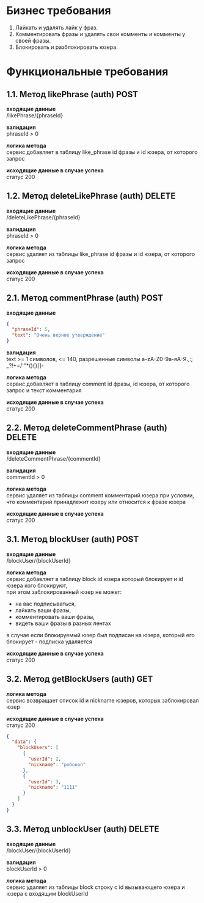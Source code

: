 # Бизнес требования
1. Лайкать и удалять лайк у фраз.
2. Комментировать фразы и удалять свои комменты и комменты у своей фразы.
3. Блокировать и разблокировать юзера.

# Функциональные требования
## 1.1. Метод likePhrase (auth) POST
**входящие данные**<br/>
/likePhrase/{phraseId}

**валидация**<br/>
phraseId > 0

**логика метода**<br/>
сервис добавляет в таблицу like_phrase id фразы и id юзера, от которого запрос

**исходящие данные в случае успеха** <br/>статус 200


## 1.2. Метод deleteLikePhrase (auth) DELETE
**входящие данные**<br/>
/deleteLikePhrase/{phraseId}

**валидация**<br/>
phraseId > 0

**логика метода**<br/>
сервис удаляет из таблицы like_phrase id фразы и id юзера, от которого запрос

**исходящие данные в случае успеха** <br/>статус 200

## 2.1. Метод commentPhrase (auth) POST
**входящие данные**<br/>
```json
{
  "phraseId": 5,
  "text": "Очень верное утверждение"
}
```
**валидация**<br/>
text >= 1 символов, <= 140, разрешенные символы a-zA-Z0-9а-яА-Я.,:; _?!+=/'\"*(){}[]-<br/>

**логика метода**<br/>
сервис добавляет в таблицу comment id фразы, id юзера, от которого запрос и текст комментария

**исходящие данные в случае успеха** <br/>статус 200

## 2.2. Метод deleteCommentPhrase (auth) DELETE
**входящие данные**<br/>
/deleteCommentPhrase/{commentId}

**валидация**<br/>
commentId > 0

**логика метода**<br/>
сервис удаляет из таблицы comment комментарий юзера при условии, что комментарий принадлежит юзеру или относится к фразе юзера

**исходящие данные в случае успеха** <br/>статус 200

## 3.1. Метод blockUser (auth) POST

**входящие данные**<br/>
/blockUser/{blockUserId}

**логика метода**<br/>
сервис добавляет в таблицу block id юзера который блокирует и id юзера кого блокируют,<br/>
при этом заблокированный юзер не может:
- на вас подписываться,
- лайкать ваши фразы,
- комментировать ваши фразы,
- видеть ваши фразы в разных лентах<br/>

в случае если блокируемый юзер был подписан на юзера, который его блокирует - подписка удаляется

**исходящие данные в случае успеха** <br/>статус 200

## 3.2. Метод getBlockUsers (auth) GET

**логика метода**<br/>
сервис возвращает список id и nickname юзеров, которых заблокировал юзер

**исходящие данные в случае успеха** <br/>статус 200
```json
{
  "data": {
    "blockUsers": [
      {
        "userId": 2,
        "nickname": "робокоп"
      },
      {
        "userId": 3,
        "nickname": "1111"
      }
    ]
  }
}
```

## 3.3. Метод unblockUser (auth) DELETE

**входящие данные**<br/>
/blockUser/{blockUserId}

**валидация**<br/>
blockUserId > 0

**логика метода**<br/>
сервис удаляет из таблицы block строку с id вызывающего юзера и юзера с входящим blockUserId